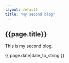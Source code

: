 ```yaml
---
layout: default
title: "My second blog"
---
```


## {{page.title}}

This is my second blog.

{{ page.date|date_to_string }}
